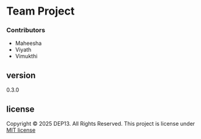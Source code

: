 # Team Project

### Contributors
- Maheesha
- Viyath
- Vimukthi

## version
0.3.0

## license
Copyright &copy; 2025 DEP13. All Rights Reserved.
This project is license under [MIT license](license.txt)

